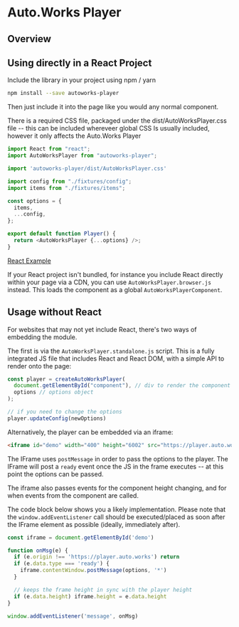# Auto.Works Player

## Overview

## Using directly in a React Project

Include the library in your project using npm / yarn

```bash
npm install --save autoworks-player
```

Then just include it into the page like you would any normal component.

There is a required CSS file, packaged under the dist/AutoWorksPlayer.css file -- this can be included whereveer global CSS Is usually included, however it only affects the Auto.Works Player

```js
import React from "react";
import AutoWorksPlayer from "autoworks-player";

import 'autoworks-player/dist/AutoWorksPlayer.css'

import config from "./fixtures/config";
import items from "./fixtures/items";

const options = {
  items,
  ...config,
};

export default function Player() {
  return <AutoWorksPlayer {...options} />;
}
```

[React Example](_assets/example-react/index.html ':include :type=iframe width=100% height=800px')

If your React project isn't bundled, for instance you include React directly within your page via a CDN, you can use `AutoWorksPlayer.browser.js` instead. This loads the component as a global `AutoWorksPlayerComponent`.

## Usage without React

For websites that may not yet include React, there's two ways of embedding the module.

The first is via the `AutoWorksPlayer.standalone.js` script. This is a fully integrated JS file that includes React and React DOM, with a simple API to render onto the page:

```js
const player = createAutoWorksPlayer(
  document.getElementById("component"), // div to render the component in
  options // options object 
);

// if you need to change the options
player.updateConfig(newOptions)
```

Alternatively, the player can be embedded via an iframe:

```html
<iframe id="demo" width="400" height="6002" src="https://player.auto.works/" title="demo"></iframe>
```

The IFrame uses `postMessage` in order to pass the options to the player. The IFrame will post a `ready` event once the JS in the frame executes -- at this point the options can be passed.

The iframe also passes events for the component height changing, and for when events from the component are called.

The code block below shows you a likely implementation. Please note that the `window.addEventListener` call should be executed/placed as soon after the IFrame element as possible (ideally, immediately after).

```js
const iframe = document.getElementById('demo')

function onMsg(e) {
  if (e.origin !== 'https://player.auto.works') return
  if (e.data.type === 'ready') {
    iframe.contentWindow.postMessage(options, '*')
  }

  // keeps the frame height in sync with the player height
  if (e.data.height) iframe.height = e.data.height
}

window.addEventListener('message', onMsg)
```
